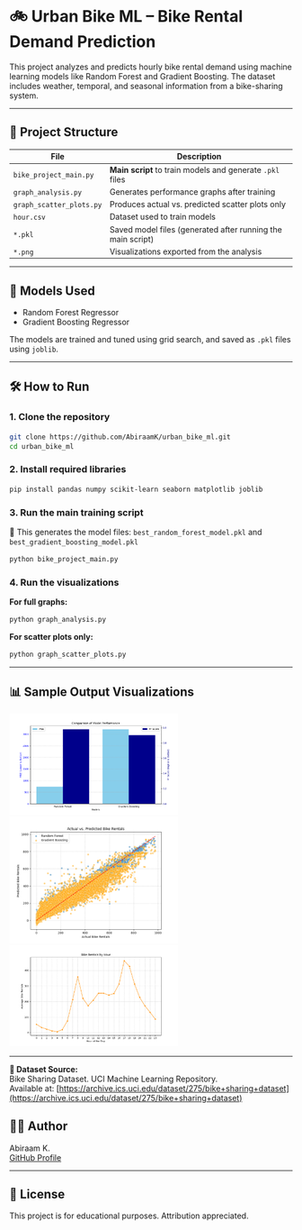 # 🚲 Urban Bike ML – Bike Rental Demand Prediction

This project analyzes and predicts hourly bike rental demand using machine learning models like Random Forest and Gradient Boosting. The dataset includes weather, temporal, and seasonal information from a bike-sharing system.

---

## 📂 Project Structure

| File | Description |
|------|-------------|
| `bike_project_main.py` | **Main script** to train models and generate `.pkl` files |
| `graph_analysis.py` | Generates performance graphs after training |
| `graph_scatter_plots.py` | Produces actual vs. predicted scatter plots only |
| `hour.csv` | Dataset used to train models |
| `*.pkl` | Saved model files (generated after running the main script) |
| `*.png` | Visualizations exported from the analysis |

---

## 🧠 Models Used

- Random Forest Regressor
- Gradient Boosting Regressor

The models are trained and tuned using grid search, and saved as `.pkl` files using `joblib`.

---

## 🛠 How to Run

### 1. Clone the repository
```bash
git clone https://github.com/AbiraamK/urban_bike_ml.git
cd urban_bike_ml
```

### 2. Install required libraries
```bash
pip install pandas numpy scikit-learn seaborn matplotlib joblib
```

### 3. Run the main training script
📌 This generates the model files: `best_random_forest_model.pkl` and `best_gradient_boosting_model.pkl`
```bash
python bike_project_main.py
```

### 4. Run the visualizations
**For full graphs:**
```bash
python graph_analysis.py
```

**For scatter plots only:**
```bash
python graph_scatter_plots.py
```

---

## 📊 Sample Output Visualizations
<p float="left">
  <img src="Model Performance.png" width="300"/>
  <img src="Actual vs. Predicted Graph.png" width="300"/>
  <img src="Bike Rentals.png" width="300"/>
</p>

---
**📌 Dataset Source:**  
Bike Sharing Dataset. UCI Machine Learning Repository.  
Available at: [https://archive.ics.uci.edu/dataset/275/bike+sharing+dataset](https://archive.ics.uci.edu/dataset/275/bike+sharing+dataset)

## 👨‍💻 Author
Abiraam K.  
[GitHub Profile](https://github.com/AbiraamK)

---

## 📄 License
This project is for educational purposes. Attribution appreciated.
